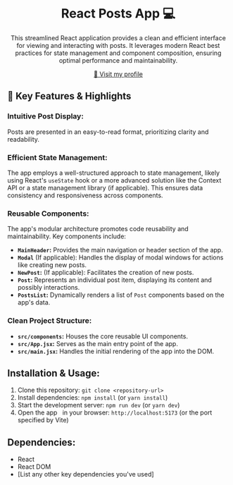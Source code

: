 <h1 align="center" style="font-weight: bold;">React Posts App 💻</h1>



<p align="center">This streamlined React application provides a clean and efficient interface for viewing and 
interacting with posts. It leverages modern React best practices for state management and component composition, 
ensuring optimal performance and maintainability.</p>


<p align="center">
<a href="https://github.com/Kurabombei">📱 Visit my profile</a>
</p>

## 🚀 Key Features & Highlights

### Intuitive Post Display:

Posts are presented in an easy-to-read format, prioritizing clarity and readability.

### Efficient State Management:

The app employs a well-structured approach to state management, likely using React's `useState` hook or a more advanced solution like the Context API or a state management library (if applicable). This ensures data consistency and responsiveness across components.

### Reusable Components:

The app's modular architecture promotes code reusability and maintainability. Key components include:

*   **`MainHeader`:** Provides the main navigation or header section of the app.
*   **`Modal`** (If applicable): Handles the display of modal windows for actions like creating new posts.
*   **`NewPost`:** (If applicable): Facilitates the creation of new posts.
*   **`Post`:** Represents an individual post item, displaying its content and possibly interactions.
*   **`PostsList`:** Dynamically renders a list of `Post` components based on the app's data.

### Clean Project Structure:

*   **`src/components`:** Houses the core reusable UI components.
*   **`src/App.jsx`:** Serves as the main entry point of the app.
*   **`src/main.jsx`:** Handles the initial rendering of the app into the DOM.
<p align="center">

[//]: # (<img src="https://source.unsplash.com/random" alt="Random Image" width="400px">)

[//]: # (<img src="https://source.unsplash.com/random" alt="Random Image" width="400px">)
</p>

## Installation & Usage:

1.  Clone this repository:  `git clone <repository-url>`
2.  Install dependencies:  `npm install` (or `yarn install`)
3.  Start the development server: `npm run dev` (or `yarn dev`)
4.  Open the app   
 in your browser: `http://localhost:5173` (or the port specified by Vite)

## Dependencies:

*   React
*   React DOM
*   [List any other key dependencies you've used]